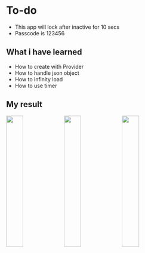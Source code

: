 # To-do

* This app will lock after inactive for 10 secs
* Passcode is 123456

## What i have learned

* How to create with Provider
* How to handle json object
* How to infinity load
* How to use timer

## My result

<img src="https://github.com/ThanapongR/workshop-todo-flutter/blob/main/screenshot/todo.png"  width="30%" height="30%">
<img src="https://github.com/ThanapongR/workshop-todo-flutter/blob/main/screenshot/doing.png"  width="30%" height="30%">
<img src="https://github.com/ThanapongR/workshop-todo-flutter/blob/main/screenshot/passcode.png"  width="30%" height="30%">